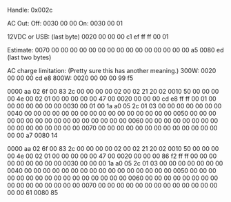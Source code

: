 Handle: 0x002c

AC Out:
Off:
0030   00 00
On:
0030   00 01

12VDC or USB: (last byte)
0020   00 00 00 c1 ef ff ff 00 01

Estimate:
0070   00 00 00 00 00 00 00 00 00 00 00 00 00 00 00 a5
0080   ed
(last two bytes)

AC charge limitation: (Pretty sure this has another meaning.)
300W:
0020   00 00 00 cd e8
800W:
0020   00 00 00 99 f5

0000   aa 02 6f 00 83 2c 00 00 00 00 02 00 02 21 20 02
0010   50 00 00 00 00 4e 00 02 01 00 00 00 00 00 47 00
0020   00 00 00 cd e8 ff ff 00 01 00 00 00 00 00 00 00
0030   00 01 00 1a a0 05 2c 01 03 00 00 00 00 00 00 00
0040   00 00 00 00 00 00 00 00 00 00 00 00 00 00 00 00
0050   00 00 00 00 00 00 00 00 00 00 00 00 00 00 00 00
0060   00 00 00 00 00 00 00 00 00 00 00 00 00 00 00 00
0070   00 00 00 00 00 00 00 00 00 00 00 00 00 00 00 a7
0080   14

0000   aa 02 6f 00 83 2c 00 00 00 00 02 00 02 21 20 02
0010   50 00 00 00 00 4e 00 02 01 00 00 00 00 00 47 00
0020   00 00 00 86 f2 ff ff 00 00 00 00 00 00 00 00 00
0030   00 00 00 1a a0 05 2c 01 03 00 00 00 00 00 00 00
0040   00 00 00 00 00 00 00 00 00 00 00 00 00 00 00 00
0050   00 00 00 00 00 00 00 00 00 00 00 00 00 00 00 00
0060   00 00 00 00 00 00 00 00 00 00 00 00 00 00 00 00
0070   00 00 00 00 00 00 00 00 00 00 00 00 00 00 00 61
0080   85
